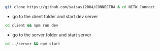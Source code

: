 ```bash
git clone https://github.com/saisasi2004/CONNECTRA & cd NITW_Connect
```
- go to the client folder and start dev server
```bash
cd client && npm run dev
```
- go to the server folder and start server
```bash
cd ../server && npm start
```
